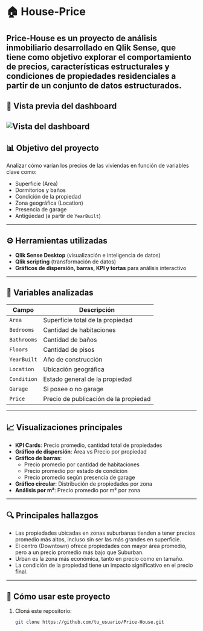 # 🏠 House-Price

**Price-House** es un proyecto de análisis inmobiliario desarrollado en **Qlik Sense**, que tiene como objetivo explorar el comportamiento de precios, características estructurales y condiciones de propiedades residenciales a partir de un conjunto de datos estructurados.
---

## 📸 Vista previa del dashboard

![Vista del dashboard](screenshots/House_Price-jpg)
---

## 📊 Objetivo del proyecto

Analizar cómo varían los precios de las viviendas en función de variables clave como:
- Superficie (Area)
- Dormitorios y baños
- Condición de la propiedad
- Zona geográfica (Location)
- Presencia de garage
- Antigüedad (a partir de `YearBuilt`)

---

## ⚙️ Herramientas utilizadas

- **Qlik Sense Desktop** (visualización e inteligencia de datos)
- **Qlik scripting** (transformación de datos)
- **Gráficos de dispersión, barras, KPI y tortas** para análisis interactivo

---

## 🧮 Variables analizadas

| Campo        | Descripción                             |
|--------------|------------------------------------------|
| `Area`       | Superficie total de la propiedad         |
| `Bedrooms`   | Cantidad de habitaciones                 |
| `Bathrooms`  | Cantidad de baños                        |
| `Floors`     | Cantidad de pisos                        |
| `YearBuilt`  | Año de construcción                      |
| `Location`   | Ubicación geográfica                     |
| `Condition`  | Estado general de la propiedad           |
| `Garage`     | Si posee o no garage                     |
| `Price`      | Precio de publicación de la propiedad    |

---

## 📈 Visualizaciones principales

- **KPI Cards**: Precio promedio, cantidad total de propiedades
- **Gráfico de dispersión**: Área vs Precio por propiedad
- **Gráfico de barras**:
  - Precio promedio por cantidad de habitaciones
  - Precio promedio por estado de condición
  - Precio promedio según presencia de garage
- **Gráfico circular**: Distribución de propiedades por zona
- **Análisis por m²**: Precio promedio por m² por zona

---

## 🔍 Principales hallazgos

- Las propiedades ubicadas en zonas suburbanas tienden a tener precios promedio más altos, incluso sin ser las más grandes en superficie.
- El centro (Downtown) ofrece propiedades con mayor área promedio, pero a un precio promedio más bajo que Suburban.
- Urban es la zona más económica, tanto en precio como en tamaño.
- La condición de la propiedad tiene un impacto significativo en el precio final.

---

## 🚀 Cómo usar este proyecto

1. Cloná este repositorio:
   ```bash
   git clone https://github.com/tu_usuario/Price-House.git


